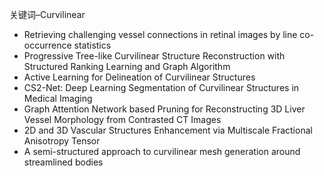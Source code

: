 关键词–Curvilinear

- Retrieving challenging vessel connections in retinal images by line co-occurrence statistics
- Progressive Tree-like Curvilinear Structure Reconstruction with Structured Ranking Learning and Graph Algorithm
- Active Learning for Delineation of Curvilinear Structures
- CS2-Net: Deep Learning Segmentation of Curvilinear Structures in Medical Imaging
- Graph Attention Network based Pruning for Reconstructing 3D Liver Vessel Morphology from Contrasted CT Images
- 2D and 3D Vascular Structures Enhancement via Multiscale Fractional Anisotropy Tensor
- A semi-structured approach to curvilinear mesh generation around streamlined bodies